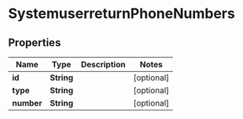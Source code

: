 
# SystemuserreturnPhoneNumbers

## Properties
Name | Type | Description | Notes
------------ | ------------- | ------------- | -------------
**id** | **String** |  |  [optional]
**type** | **String** |  |  [optional]
**number** | **String** |  |  [optional]



